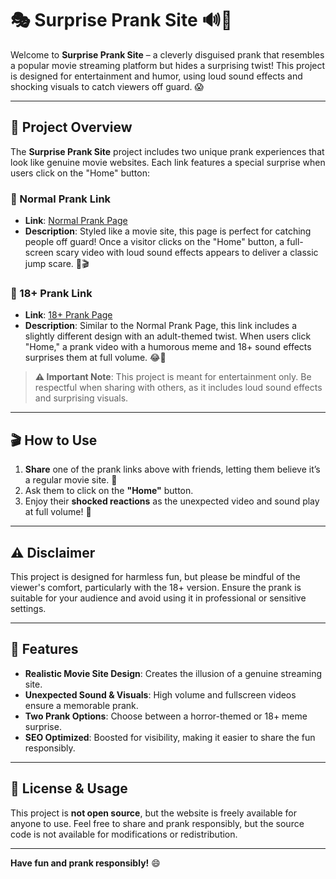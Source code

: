 # 🎭 Surprise Prank Site 🔊👻

Welcome to **Surprise Prank Site** – a cleverly disguised prank that resembles a popular movie streaming platform but hides a surprising twist! This project is designed for entertainment and humor, using loud sound effects and shocking visuals to catch viewers off guard. 😱

---

## 📜 Project Overview

The **Surprise Prank Site** project includes two unique prank experiences that look like genuine movie websites. Each link features a special surprise when users click on the "Home" button:

### 🔗 Normal Prank Link
- **Link**: [Normal Prank Page](https://sujon0xpi.github.io/newflix/)
- **Description**: Styled like a movie site, this page is perfect for catching people off guard! Once a visitor clicks on the "Home" button, a full-screen scary video with loud sound effects appears to deliver a classic jump scare. 👻🎬

### 🔗 18+ Prank Link
- **Link**: [18+ Prank Page](https://sujon0xpi.github.io/newflix/adult.html)
- **Description**: Similar to the Normal Prank Page, this link includes a slightly different design with an adult-themed twist. When users click "Home," a prank video with a humorous meme and 18+ sound effects surprises them at full volume. 😂🔞

> **⚠️ Important Note**: This project is meant for entertainment only. Be respectful when sharing with others, as it includes loud sound effects and surprising visuals.

---

## 🎬 How to Use

1. **Share** one of the prank links above with friends, letting them believe it’s a regular movie site. 🎥
2. Ask them to click on the **"Home"** button.
3. Enjoy their **shocked reactions** as the unexpected video and sound play at full volume! 🤯

---

## ⚠️ Disclaimer

This project is designed for harmless fun, but please be mindful of the viewer's comfort, particularly with the 18+ version. Ensure the prank is suitable for your audience and avoid using it in professional or sensitive settings.

---

## 🎨 Features

- **Realistic Movie Site Design**: Creates the illusion of a genuine streaming site.
- **Unexpected Sound & Visuals**: High volume and fullscreen videos ensure a memorable prank.
- **Two Prank Options**: Choose between a horror-themed or 18+ meme surprise.
- **SEO Optimized**: Boosted for visibility, making it easier to share the fun responsibly.

---

## 📄 License & Usage

This project is **not open source**, but the website is freely available for anyone to use. Feel free to share and prank responsibly, but the source code is not available for modifications or redistribution.

---

**Have fun and prank responsibly!** 😄
